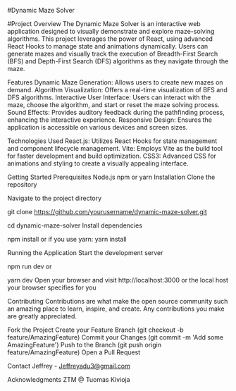 #Dynamic Maze Solver

#Project Overview
The Dynamic Maze Solver is an interactive web application designed to visually demonstrate and explore maze-solving algorithms. This project leverages the power of React, using advanced React Hooks to manage state and animations dynamically. Users can generate mazes and visually track the execution of Breadth-First Search (BFS) and Depth-First Search (DFS) algorithms as they navigate through the maze.

Features
Dynamic Maze Generation: Allows users to create new mazes on demand.
Algorithm Visualization: Offers a real-time visualization of BFS and DFS algorithms.
Interactive User Interface: Users can interact with the maze, choose the algorithm, and start or reset the maze solving process.
Sound Effects: Provides auditory feedback during the pathfinding process, enhancing the interactive experience.
Responsive Design: Ensures the application is accessible on various devices and screen sizes.

Technologies Used
React.js: Utilizes React Hooks for state management and component lifecycle management.
Vite: Employs Vite as the build tool for faster development and build optimization.
CSS3: Advanced CSS for animations and styling to create a visually appealing interface.

Getting Started
Prerequisites
Node.js
npm or yarn
Installation
Clone the repository

Navigate to the project directory

git clone https://github.com/yourusername/dynamic-maze-solver.git

cd dynamic-maze-solver
Install dependencies

npm install
or if you use yarn:
yarn install

Running the Application
Start the development server

npm run dev
or

yarn dev
Open your browser and visit http://localhost:3000 or the local host your browser specifies for you

Contributing
Contributions are what make the open source community such an amazing place to learn, inspire, and create. Any contributions you make are greatly appreciated.

Fork the Project
Create your Feature Branch (git checkout -b feature/AmazingFeature)
Commit your Changes (git commit -m 'Add some AmazingFeature')
Push to the Branch (git push origin feature/AmazingFeature)
Open a Pull Request


Contact
Jeffrey - Jeffreyadu3@gmail.com

Acknowledgments
ZTM @ Tuomas Kivioja
